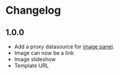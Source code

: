 # Changelog

## 1.0.0

- Add a proxy datasource for [image panel](https://github.com/Dalvany/dalvany-image-panel).
- Image can now be a link
- Image slideshow
- Template URL
